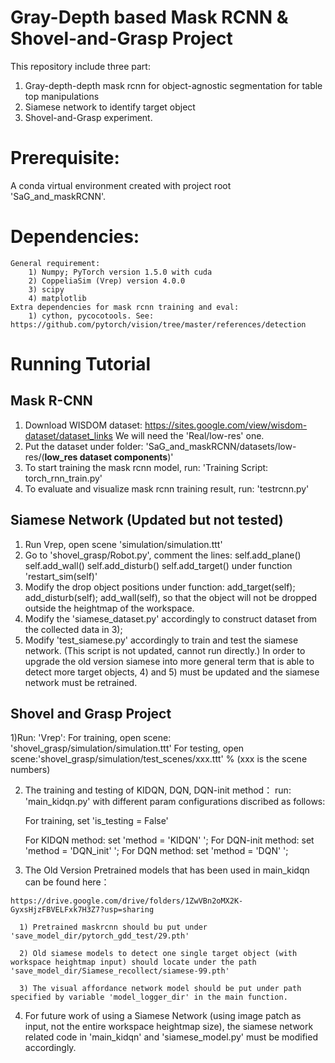 # Gray-Depth based Mask RCNN & Shovel-and-Grasp Project

This repository include three part:
  1) Gray-depth-depth mask rcnn for object-agnostic segmentation for table top manipulations
  2) Siamese network to identify target object
  3) Shovel-and-Grasp experiment.
  
# Prerequisite:
  A conda virtual environment created with project root 'SaG_and_maskRCNN'.

# Dependencies:
    General requirement:
        1) Numpy; PyTorch version 1.5.0 with cuda
        2) CoppeliaSim (Vrep) version 4.0.0 
        3) scipy
        4) matplotlib
    Extra dependencies for mask rcnn training and eval:
        1) cython, pycocotools. See: https://github.com/pytorch/vision/tree/master/references/detection

# Running Tutorial
## Mask R-CNN
  1)  Download WISDOM dataset: https://sites.google.com/view/wisdom-dataset/dataset_links
      We will need the 'Real/low-res' one.
  2) Put the dataset under folder: 'SaG_and_maskRCNN/datasets/low-res/(**low_res dataset components**)'
  3) To start training the mask rcnn model, run: 'Training Script: torch_rnn_train.py'
  4) To evaluate and visualize mask rcnn training result, run: 'testrcnn.py'

## Siamese Network (Updated but not tested)
  1) Run Vrep, open scene 'simulation/simulation.ttt'
  2) Go to 'shovel_grasp/Robot.py', comment the lines:
        self.add_plane()
        self.add_wall()
        self.add_disturb()
        self.add_target()
      under function 'restart_sim(self)'
  3) Modify the drop object positions under function: add_target(self); add_disturb(self); add_wall(self), so that the object will not be dropped outside the heightmap of the        workspace.
  4) Modify the 'siamese_dataset.py' accordingly to construct dataset from the collected data in 3);
  5) Modify 'test_siamese.py' accordingly to train and test the siamese network. (This script is not updated, cannot run directly.)
  In order to upgrade the old version siamese into more general term that is able to detect more target objects, 4) and 5) must be updated and the siamese network must be retrained.
         
## Shovel and Grasp Project
  1)Run: 'Vrep':
      For training, open scene: 'shovel_grasp/simulation/simulation.ttt'
      For testing, open scene:'shovel_grasp/simulation/test_scenes/xxx.ttt' % (xxx is the scene numbers)

  2) The training and testing of KIDQN, DQN, DQN-init method：
      run: 'main_kidqn.py' with different param configurations discribed as follows:
      
        For training, set 'is_testing = False'
        
        For KIDQN method: set 'method = 'KIDQN' '; 
        For DQN-init method: set 'method = 'DQN_init' ';
        For DQN method: set 'method = 'DQN' ';  
    
  3) The Old Version Pretrained models that has been used in main_kidqn can be found here：
    
    https://drive.google.com/drive/folders/1ZwVBn2oMX2K-GyxsHjzFBVELFxk7H3Z7?usp=sharing
    
      1) Pretrained maskrcnn should bu put under 'save_model_dir/pytorch_gdd_test/29.pth'
  
      2) Old siamese models to detect one single target object (with workspace heightmap input) should locate under the path 'save_model_dir/Siamese_recollect/siamese-99.pth'
    
      3) The visual affordance network model should be put under path specified by variable 'model_logger_dir' in the main function.
  
  4) For future work of using a Siamese Network (using image patch as input, not the entire workspace heightmap size), the siamese network related code in 'main_kidqn' and            'siamese_model.py' must be modified accordingly.
    
    
    
